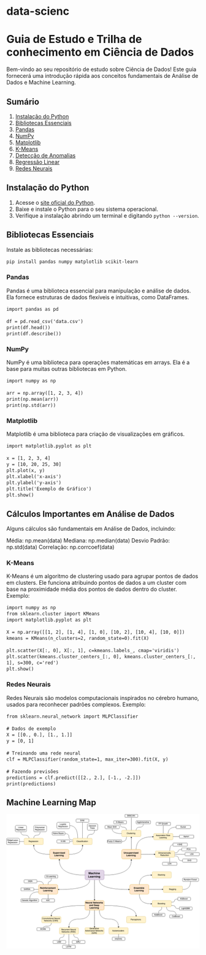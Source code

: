 # data-scienc

# Guia de Estudo e Trilha de conhecimento em Ciência de Dados

Bem-vindo ao seu repositório de estudo sobre Ciência de Dados! Este guia fornecerá uma introdução rápida aos conceitos fundamentais de Análise de Dados e Machine Learning.

## Sumário

1. [Instalação do Python](#instalação-do-python)
2. [Bibliotecas Essenciais](#bibliotecas-essenciais)
3. [Pandas](#pandas)
4. [NumPy](#numpy)
5. [Matplotlib](#matplotlib)
6. [K-Means](#k-means)
7. [Detecção de Anomalias](#detecção-de-anomalias)
8. [Regressão Linear](#regressão-linear)
9. [Redes Neurais](#redes-neurais)

## Instalação do Python

1. Acesse o [site oficial do Python](https://www.python.org/).
2. Baixe e instale o Python para o seu sistema operacional.
3. Verifique a instalação abrindo um terminal e digitando `python --version`.

## Bibliotecas Essenciais

Instale as bibliotecas necessárias:

```bash
pip install pandas numpy matplotlib scikit-learn
```


### Pandas
Pandas é uma biblioteca essencial para manipulação e análise de dados. Ela fornece estruturas de dados flexíveis e intuitivas, como DataFrames.
```
import pandas as pd

df = pd.read_csv('data.csv')
print(df.head())
print(df.describe())
```

### NumPy
NumPy é uma biblioteca para operações matemáticas em arrays. Ela é a base para muitas outras bibliotecas em Python.
```
import numpy as np

arr = np.array([1, 2, 3, 4])
print(np.mean(arr))
print(np.std(arr))

```

### Matplotlib
Matplotlib é uma biblioteca para criação de visualizações em gráficos.
```
import matplotlib.pyplot as plt

x = [1, 2, 3, 4]
y = [10, 20, 25, 30]
plt.plot(x, y)
plt.xlabel('x-axis')
plt.ylabel('y-axis')
plt.title('Exemplo de Gráfico')
plt.show()

```
## Cálculos Importantes em Análise de Dados
Alguns cálculos são fundamentais em Análise de Dados, incluindo:

Média: np.mean(data)
Mediana: np.median(data)
Desvio Padrão: np.std(data)
Correlação: np.corrcoef(data)


### K-Means
K-Means é um algoritmo de clustering usado para agrupar pontos de dados em clusters. Ele funciona atribuindo pontos de dados a um cluster com base na proximidade média dos pontos de dados dentro do cluster. Exemplo:
```
import numpy as np
from sklearn.cluster import KMeans
import matplotlib.pyplot as plt

X = np.array([[1, 2], [1, 4], [1, 0], [10, 2], [10, 4], [10, 0]])
kmeans = KMeans(n_clusters=2, random_state=0).fit(X)

plt.scatter(X[:, 0], X[:, 1], c=kmeans.labels_, cmap='viridis')
plt.scatter(kmeans.cluster_centers_[:, 0], kmeans.cluster_centers_[:, 1], s=300, c='red')
plt.show()

```

### Redes Neurais
Redes Neurais são modelos computacionais inspirados no cérebro humano, usados para reconhecer padrões complexos. Exemplo:

```
from sklearn.neural_network import MLPClassifier

# Dados de exemplo
X = [[0., 0.], [1., 1.]]
y = [0, 1]

# Treinando uma rede neural
clf = MLPClassifier(random_state=1, max_iter=300).fit(X, y)

# Fazendo previsões
predictions = clf.predict([[2., 2.], [-1., -2.]])
print(predictions)

```

## Machine Learning Map

![Machine Learning Map](images/machine-learning-map.png)
